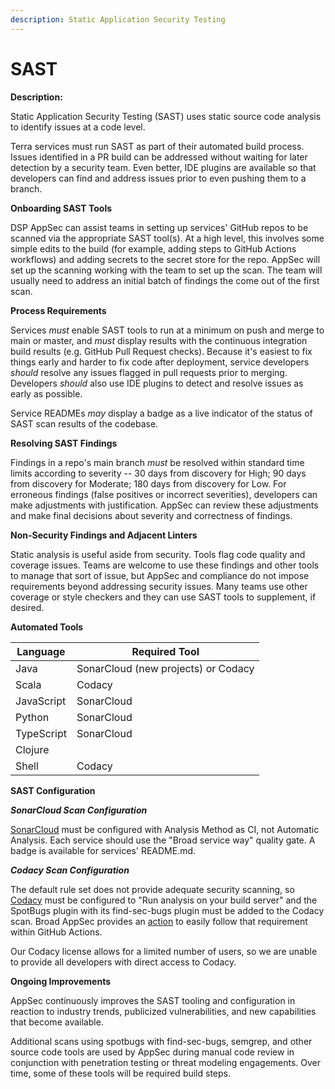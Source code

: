 ```yaml
---
description: Static Application Security Testing
---
```


# SAST

**Description:**

Static Application Security Testing (SAST) uses static source code analysis to identify issues at a code level.

Terra services must run SAST as part of their automated build process. Issues identified in a PR build can be addressed without waiting for later detection by a security team. Even better, IDE plugins are available so that developers can find and address issues prior to even pushing them to a branch.

**Onboarding SAST Tools**

DSP AppSec can assist teams in setting up services' GitHub repos to be scanned via the appropriate SAST tool(s). At a high level, this involves some simple edits to the build (for example, adding steps to GitHub Actions workflows) and adding secrets to the secret store for the repo. AppSec will set up the scanning working with the team to set up the scan. The team will usually need to address an initial batch of findings the come out of the first scan.

**Process Requirements**

Services _must_ enable SAST tools to run at a minimum on push and merge to main or master, and _must_ display results with the continuous integration build results (e.g. GitHub Pull Request checks). Because it's easiest to fix things early and harder to fix code after deployment, service developers _should_ resolve any issues flagged in pull requests prior to merging. Developers _should_ also use IDE plugins to detect and resolve issues as early as possible.

Service READMEs _may_ display a badge as a live indicator of the status of SAST scan results of the codebase.

**Resolving SAST Findings**

Findings in a repo's main branch _must_ be resolved within standard time limits according to severity -- 30 days from discovery for High; 90 days from discovery for Moderate; 180 days from discovery for Low. For erroneous findings (false positives or incorrect severities), developers can make adjustments with justification. AppSec can review these adjustments and make final decisions about severity and correctness of findings.

**Non-Security Findings and Adjacent Linters**

Static analysis is useful aside from security. Tools flag code quality and coverage issues. Teams are welcome to use these findings and other tools to manage that sort of issue, but AppSec and compliance do not impose requirements beyond addressing security issues. Many teams use other coverage or style checkers and they can use SAST tools to supplement, if desired.

**Automated Tools**

| Language   | Required Tool                       |
| ---------- | ----------------------------------- |
| Java       | SonarCloud (new projects) or Codacy |
| Scala      | Codacy                              |
| JavaScript | SonarCloud                          |
| Python     | SonarCloud                          |
| TypeScript | SonarCloud                          |
| Clojure    |                                     |
| Shell      | Codacy                              |

**SAST Configuration**

_**SonarCloud Scan Configuration**_

[SonarCloud](sonarcloud.io) must be configured with Analysis Method as CI, not Automatic Analysis. Each service should use the "Broad service way" quality gate. A badge is available for services' README.md.

_**Codacy Scan Configuration**_

The default rule set does not provide adequate security scanning, so [Codacy](https://app.codacy.com) must be configured to "Run analysis on your build server" and the SpotBugs plugin with its find-sec-bugs plugin must be added to the Codacy scan. Broad AppSec provides an [action](https://github.com/broadinstitute/dsp-appsec-sast) to easily follow that requirement within GitHub Actions.

Our Codacy license allows for a limited number of users, so we are unable to provide all developers with direct access to Codacy.

**Ongoing Improvements**

AppSec continuously improves the SAST tooling and configuration in reaction to industry trends, publicized vulnerabilities, and new capabilities that become available.

Additional scans using spotbugs with find-sec-bugs, semgrep, and other source code tools are used by AppSec during manual code review in conjunction with penetration testing or threat modeling engagements. Over time, some of these tools will be required build steps.
